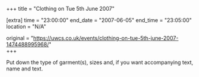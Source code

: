 +++
title = "Clothing on Tue 5th June 2007"

[extra]
time = "23:00:00"
end_date = "2007-06-05"
end_time = "23:05:00"
location = "N/A"

original = "https://uwcs.co.uk/events/clothing-on-tue-5th-june-2007-1474488995968/"    
+++

Put down the type of garment(s), sizes and, if you want accompanying text, name and text.

